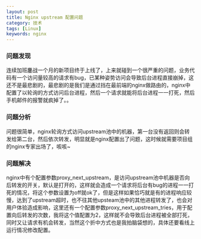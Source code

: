 ```yaml
---
layout: post
title: Nginx upstream 配置问题
category: 技术
tags: [Linux] 
keywords: nginx
---
```


### 问题发现
连续加班鏖战一个月的新项目终于上线了，上来就碰到一个很严重的问题，业务代码有一个访问量较高的请求有bug，已某种姿势访问会导致后台进程直接崩掉，这还不是最悲剧的，最悲剧的是我们是通过挡在最前端的nginx做路由的，nginx中配置了以轮询的方式访问后台进程，然后一个请求就能将后台进程一一打死，然后手机邮件的报警就疯掉了。。

### 问题分析
问题很简单，nginx轮询方式访问upstream池中的机器，第一台没有返回则会转发给第二台，然后依次转发，明显就是nginx配置出了问题，这时候就需要项目组的nginx专家出场了，咳咳~

### 问题解决

nginx中有个配置参数proxy_next_upstream，是访问upstream池中机器是否向后转发的开关，默认是打开的，这样就会造成一个请求将后台有bug的进程一一打死的情况，将这个参数设置为off就ok了，但是这样如果恰巧就是有的进程响应较慢，达到了upstream超时，也不往其他upsteam池中的其他进程转发了，也会对用户体验造成影响，这里还有一个配置参数proxy_next_upstream_tries，用于配置向后转发的次数，我将这个值配置为2，这样就不会导致后台进程被全部打死，同时又让请求有机会转发，当然这个折中方式也是我拍脑袋想的，具体还要看线上运行情况修改配置。

